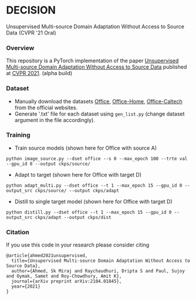 # DECISION
Unsupervised Multi-source Domain Adaptation Without Access to Source Data (CVPR '21 Oral)

### Overview
This repository is a PyTorch implementation of the paper [Unsupervised Multi-source Domain Adaptation Without Access to Source Data](https://arxiv.org/pdf/2104.01845.pdf) published at [CVPR 2021](http://cvpr2021.thecvf.com/). (alpha build)

### Dataset
- Manually download the datasets [Office](https://drive.google.com/file/d/0B4IapRTv9pJ1WGZVd1VDMmhwdlE/view), [Office-Home](https://drive.google.com/file/d/0B81rNlvomiwed0V1YUxQdC1uOTg/view), [Office-Caltech](http://www.vision.caltech.edu/Image_Datasets/Caltech256/256_ObjectCategories.tar) from the official websites.
- Generate '.txt' file for each dataset using `gen_list.py` (change dataset argument in the file accordingly). 

### Training
- Train source models (shown here for Office with source A)
```
python image_source.py --dset office --s 0 --max_epoch 100 --trte val --gpu_id 0 --output ckps/source/
```
- Adapt to target (shown here for Office with target D)
```
python adapt_multi.py --dset office --t 1 --max_epoch 15 --gpu_id 0 --output_src ckps/source/ --output ckps/adapt
```
- Distill to single target model (shown here for Office with target D)
```
python distill.py --dset office --t 1 --max_epoch 15 --gpu_id 0 --output_src ckps/adapt --output ckps/dist
```

### Citation
If you use this code in your research please consider citing
```
@article{ahmed2021unsupervised,
  title={Unsupervised Multi-source Domain Adaptation Without Access to Source Data},
  author={Ahmed, Sk Miraj and Raychaudhuri, Dripta S and Paul, Sujoy and Oymak, Samet and Roy-Chowdhury, Amit K},
  journal={arXiv preprint arXiv:2104.01845},
  year={2021}
}
```
